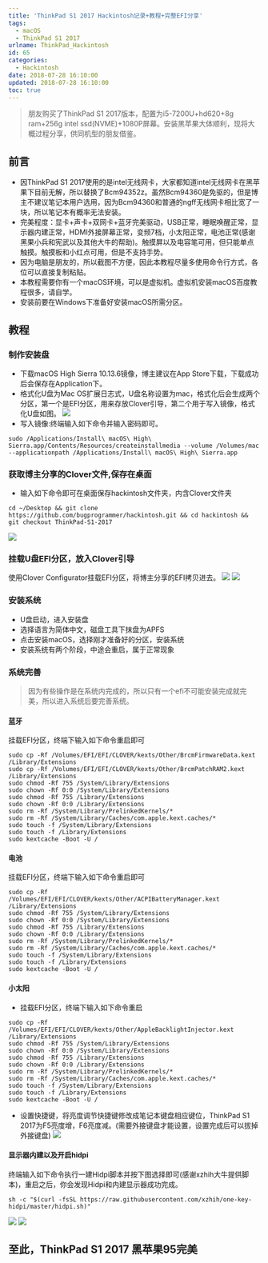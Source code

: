 ```yaml
---
title: 'ThinkPad S1 2017 Hackintosh记录+教程+完整EFI分享'
tags:
  - macOS
  - ThinkPad S1 2017
urlname: ThinkPad_Hackintosh
id: 65
categories:
  - Hackintosh
date: 2018-07-28 16:10:00
updated: 2018-07-28 16:10:00
toc: true
---
```


>朋友购买了ThinkPad S1 2017版本，配置为i5-7200U+hd620+8g ram+256g intel ssd(NVME)+1080P屏幕。安装黑苹果大体顺利，现将大概过程分享，供同机型的朋友借鉴。<!--more-->

## 前言
* 因ThinkPad S1 2017使用的是intel无线网卡，大家都知道intel无线网卡在黑苹果下目前无解，所以替换了Bcm94352z。虽然Bcm94360是免驱的，但是博主不建议笔记本用户选用，因为Bcm94360和普通的ngff无线网卡相比宽了一块，所以笔记本有概率无法安装。
* 完美程度：显卡+声卡+双网卡+蓝牙完美驱动，USB正常，睡眠唤醒正常，显示器内建正常，HDMI外接屏幕正常，变频7档，小太阳正常，电池正常(感谢黑果小兵和宪武以及其他大牛的帮助)。触摸屏以及电容笔可用，但只能单点触摸。触摸板和小红点可用，但是不支持手势。
* 因为电脑是朋友的，所以截图不方便，因此本教程尽量多使用命令行方式，各位可以直接复制粘贴。
* 本教程需要你有一个macOS环境，可以是虚拟机。虚拟机安装macOS百度教程很多，请自学。
* 安装前要在Windows下准备好安装macOS所需分区。

## 教程
### 制作安装盘
 * 下载macOS High Sierra 10.13.6镜像，博主建议在App Store下载，下载成功后会保存在Application下。
 * 格式化U盘为Mac OS扩展日志式，U盘名称设置为mac，格式化后会生成两个分区，第一个是EFI分区，用来存放Clover引导，第二个用于写入镜像，格式化U盘如图。
![](/images/7eb9ec5bdd42a032dc9707bd8255427e82618323.jpg)
 * 写入镜像:终端输入如下命令并输入密码即可。
 ```
 sudo /Applications/Install\ macOS\ High\ Sierra.app/Contents/Resources/createinstallmedia --volume /Volumes/mac --applicationpath /Applications/Install\ macOS\ High\ Sierra.app
 ```

### 获取博主分享的Clover文件,保存在桌面
* 输入如下命令即可在桌面保存hackintosh文件夹，内含Clover文件夹
```
cd ~/Desktop && git clone https://github.com/bugprogrammer/hackintosh.git && cd hackintosh && git checkout ThinkPad-S1-2017 
```
 ![](/images/d36b4788d3a64bcc071322e9a8dd0668cd7d7b20.jpg)
 
### 挂载U盘EFI分区，放入Clover引导

使用Clover Configurator挂载EFI分区，将博主分享的EFI拷贝进去。
   ![](/images/deb75b00e28a324d97692897f31013241d00124f.jpg)
   ![](/images/49f17878784bf4892e1e2be3e4af61fc5c5d9117.jpg)
### 安装系统
 * U盘启动，进入安装盘
 * 选择语言为简体中文，磁盘工具下抹盘为APFS
 * 点击安装macOS，选择刚才准备好的分区，安装系统
 * 安装系统有两个阶段，中途会重启，属于正常现象

### 系统完善
> 因为有些操作是在系统内完成的，所以只有一个efi不可能安装完成就完美，所以进入系统后要完善系统。

 #### 蓝牙
 
挂载EFI分区，终端下输入如下命令重启即可
```
sudo cp -Rf /Volumes/EFI/EFI/CLOVER/kexts/Other/BrcmFirmwareData.kext /Library/Extensions
sudo cp -Rf /Volumes/EFI/EFI/CLOVER/kexts/Other/BrcmPatchRAM2.kext /Library/Extensions
sudo chmod -Rf 755 /System/Library/Extensions
sudo chown -Rf 0:0 /System/Library/Extensions
sudo chmod -Rf 755 /Library/Extensions
sudo chown -Rf 0:0 /Library/Extensions
sudo rm -Rf /System/Library/PrelinkedKernels/*
sudo rm -Rf /System/Library/Caches/com.apple.kext.caches/*
sudo touch -f /System/Library/Extensions
sudo touch -f /Library/Extensions
sudo kextcache -Boot -U /
```

#### 电池
 
挂载EFI分区，终端下输入如下命令重启即可
```
sudo cp -Rf /Volumes/EFI/EFI/CLOVER/kexts/Other/ACPIBatteryManager.kext  /Library/Extensions
sudo chmod -Rf 755 /System/Library/Extensions
sudo chown -Rf 0:0 /System/Library/Extensions
sudo chmod -Rf 755 /Library/Extensions
sudo chown -Rf 0:0 /Library/Extensions
sudo rm -Rf /System/Library/PrelinkedKernels/*
sudo rm -Rf /System/Library/Caches/com.apple.kext.caches/*
sudo touch -f /System/Library/Extensions
sudo touch -f /Library/Extensions
sudo kextcache -Boot -U /
```
#### 小太阳
* 挂载EFI分区，终端下输入如下命令重启
```
sudo cp -Rf /Volumes/EFI/EFI/CLOVER/kexts/Other/AppleBacklightInjector.kext  /Library/Extensions
sudo chmod -Rf 755 /System/Library/Extensions
sudo chown -Rf 0:0 /System/Library/Extensions
sudo chmod -Rf 755 /Library/Extensions
sudo chown -Rf 0:0 /Library/Extensions
sudo rm -Rf /System/Library/PrelinkedKernels/*
sudo rm -Rf /System/Library/Caches/com.apple.kext.caches/*
sudo touch -f /System/Library/Extensions
sudo touch -f /Library/Extensions
sudo kextcache -Boot -U /
```
* 设置快捷键，将亮度调节快捷键修改成笔记本键盘相应键位，ThinkPad S1 2017为F5亮度增，F6亮度减。(需要外接键盘才能设置，设置完成后可以拔掉外接键盘)
    ![](/images/a7883fe77213f7236c7b3677e631aadf5737a2ee.jpg)
    
#### 显示器内建以及开启hidpi
终端输入如下命令执行一建Hidpi脚本并按下图选择即可(感谢xzhih大牛提供脚本)，重启之后，你会发现Hidpi和内建显示器成功完成。
```
sh -c "$(curl -fsSL https://raw.githubusercontent.com/xzhih/one-key-hidpi/master/hidpi.sh)"
```
  ![](/images/ee9bda948796e3d12b9ade6e3e82eab9a089a256.jpg)
  ![](/images/d14a98efc2249b2ec0ddd1ad0215f3b8058d31e2.jpg)

## 至此，ThinkPad S1 2017 黑苹果95完美